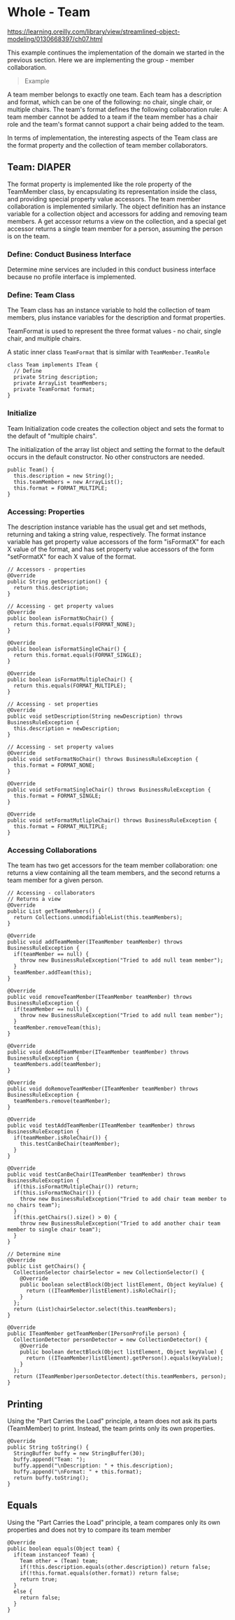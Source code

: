 # Whole - Team

https://learning.oreilly.com/library/view/streamlined-object-modeling/0130668397/ch07.html

This example continues the implementation of the domain we started in the previous section. Here we are implementing the group - member collaboration.

> Example

A team member belongs to exactly one team. Each team has a description and format, which can be one of the following: no chair, single chair, or multiple chairs.
The team's format defines the following collaboration rule: A team member cannot be added to a team if the team member has a chair role and the team's format cannot support a chair being added to the team.

In terms of implementation, the interesting aspects of the Team class are the format property and the collection of team member collaborators.

## Team: DIAPER

The format property is implemented like the role property of the TeamMember class, by encapsulating its representation inside the class, and providing special property value accessors. The team member collaboration is implemented similarly. The object definition has an instance variable for a collection object and accessors for adding and removing team members. A get accessor returns a view on the collection, and a special get accessor returns a single team member for a person, assuming the person is on the team.

### Define: Conduct Business Interface

Determine mine services are included in this conduct business interface because no profile interface is implemented.

### Define: Team Class

The Team class has an instance variable to hold the collection of team members, plus instance variables for the description and format properties.

TeamFormat is used to represent the three format values - no chair, single chair, and multiple chairs.

A static inner class `TeamFormat` that is similar with `TeamMember.TeamRole`

```
class Team implements ITeam {
  // Define
  private String description;
  private ArrayList teamMembers;
  private TeamFormat format;
}
```

### Initialize

Team Initialization code creates the collection object and sets the format to the default of "multiple chairs".

The initialization of the array list object and setting the format to the default occurs in the default constructor. No other constructors are needed.

```
public Team() {
  this.description = new String();
  this.teamMembers = new ArrayList();
  this.format = FORMAT_MULTIPLE;
}
```

### Accessing: Properties

The description instance variable has the usual get and set methods, returning and taking a string value, respectively. The format instance variable has get property value accessors of the form "isFormatX" for each X value of the format, and has set property value accessors of the form "setFormatX" for each X value of the format.

```
// Accessors - properties
@Override
public String getDescription() {
  return this.description;
}

// Accessing - get property values
@Override
public boolean isFormatNoChair() {
  return this.format.equals(FORMAT_NONE);
}

@Override
public boolean isFormatSingleChair() {
  return this.format.equals(FORMAT_SINGLE);
}

@Override
public boolean isFormatMultipleChair() {
  return this.equals(FORMAT_MULTIPLE);
}

// Accessing - set properties
@Override
public void setDescription(String newDescription) throws BusinessRuleException {
  this.description = newDescription;
}

// Accessing - set property values
@Override
public void setFormatNoChair() throws BusinessRuleException {
  this.format = FORMAT_NONE;
}

@Override
public void setFormatSingleChair() throws BusinessRuleException {
  this.format = FORMAT_SINGLE;
}

@Override
public void setFormatMutlipleChair() throws BusinessRuleException {
  this.format = FORMAT_MULTIPLE;
}
```

### Accessing Collaborations

The team has two get accessors for the team member collaboration: one returns a view containing all the team members, and the second returns a team member for a given person.

```
// Accessing - collaborators
// Returns a view
@Override
public List getTeamMembers() {
  return Collections.unmodifiableList(this.teamMembers);
}

@Override
public void addTeamMember(ITeamMember teamMember) throws BusinessRuleException {
  if(teamMember == null) {
    throw new BusinessRuleException("Tried to add null team member");
  }
  teamMember.addTeam(this);
}

@Override
public void removeTeamMember(ITeamMember teamMember) throws BusinessRuleException {
  if(teamMember == null) {
    throw new BusinessRuleException("Tried to add null team member");
  }
  teamMember.removeTeam(this);
}

@Override
public void doAddTeamMember(ITeamMember teamMember) throws BusinessRuleException {
  teamMembers.add(teamMember);
}

@Override
public void doRemoveTeamMember(ITeamMember teamMember) throws BusinessRuleException {
  teamMembers.remove(teamMember);
}

@Override
public void testAddTeamMember(ITeamMember teamMember) throws BusinessRuleException {
  if(teamMember.isRoleChair()) {
    this.testCanBeChair(teamMember);
  }
}

@Override
public void testCanBeChair(ITeamMember teamMember) throws BusinessRuleException {
  if(this.isFormatMultipleChair()) return;
  if(this.isFormatNoChair()) {
    throw new BusinessRuleException("Tried to add chair team member to no chairs team");
  }
  if(this.getChairs().size() > 0) {
    throw new BusinessRuleException("Tried to add another chair team member to single chair team");
  }
}

// Determine mine
@Override
public List getChairs() {
  CollectionSelector chairSelector = new CollectionSelector() {
    @Override
    public boolean selectBlock(Object listElement, Object keyValue) {
      return ((ITeamMember)listElement).isRoleChair();
    }
  };
  return (List)chairSelector.select(this.teamMembers);
}

@Override
public ITeamMember getTeamMember(IPersonProfile person) {
  CollectionDetector personDetector = new CollectionDetector() {
    @Override
    public boolean detectBlock(Object listElement, Object keyValue) {
      return ((ITeamMember)listElement).getPerson().equals(keyValue);
    }
  };
  return (ITeamMember)personDetector.detect(this.teamMembers, person);
}
```

## Printing

Using the "Part Carries the Load" principle, a team does not ask its parts (TeamMember) to print. Instead, the team prints only its own properties.

```
@Override
public String toString() {
  StringBuffer buffy = new StringBuffer(30);
  buffy.append("Team: ");
  buffy.append("\nDescription: " + this.description);
  buffy.append("\nFormat: " + this.format);
  return buffy.toString();
}
```

## Equals

Using the "Part Carries the Load" principle, a team compares only its own properties and does not try to compare its team member

```
@Override
public boolean equals(Object team) {
  if(team instanceof Team) {
    Team other = (Team) team;
    if(!this.description.equals(other.description)) return false;
    if(!this.format.equals(other.format)) return false;
    return true;
  }
  else {
    return false;
  }
}
```
